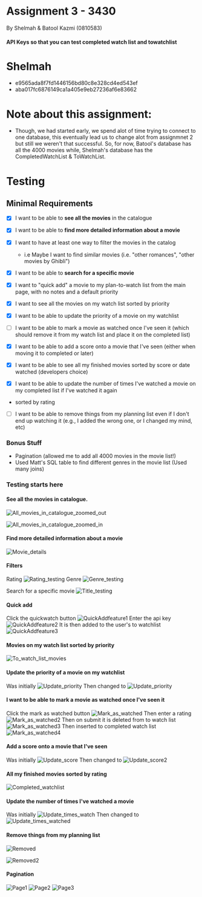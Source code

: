 # Assignment 3 - 3430 
By Shelmah & Batool Kazmi (0810583)
#### API Keys so that you can test completed watch list and towatchlist
# Shelmah
- e9565ada8f7fd1446156bd80c8e328cd4ed543ef
- aba017fc6876149ca1a405e9eb27236af6e83662

# Note about this assignment:
- Though, we had started early, we spend alot of time trying to connect to one database, this eventually lead us to change alot from assignmnet 2 but still we weren't that successful. So, for now, Batool's database has all the 4000 movies while, Shelmah's database has the CompletedWatchList & ToWatchList. 

# Testing 
## Minimal Requirements 
- [x] I want to be able to **see all the movies** in the catalogue

- [x] I want to be able to **find more detailed information about a movie**

- [x] I want to have at least one way to filter the movies in the catalog
  - i.e Maybe I want to find similar movies (i.e. "other romances", "other movies by Ghibli")


- [x] I want to be able to **search for a specific movie**



- [x] I want to "quick add" a movie to my plan-to-watch list from the main page, with no notes and a default priority
- [x] I want to see all the movies on my watch list sorted by priority
- [x] I want to be able to update the priority of a movie on my watchlist

- [ ] I want to be able to mark a movie as watched once I've seen it (which should remove it from my watch list and place it on the completed list)
- [x] I want to be able to add a score onto a movie that I've seen (either when moving it to completed or later)
- [x] I want to be able to see all my finished movies sorted by score or date watched (developers choice)
- [x] I want to be able to update the number of times I've watched a movie on my completed list if I've watched it again
- sorted by rating

- [ ] I want to be able to remove things from my planning list even if I don't end up watching it (e.g., I added the wrong one, or I changed my mind, etc)

### Bonus Stuff

- Pagination (allowed me to add all 4000 movies in the movie list!)
- Used Matt's SQL table to find different genres in the movie list (Used many joins)

### Testing starts here

#### See all the movies in catalogue.

![All_movies_in_catalogue_zoomed_out](./Screenshot%202024-07-31%20at%206.54.57 PM.png)

![All_movies_in_catalogue_zoomed_in](./Screenshot%202024-07-31%20at%206.58.19 PM.png)

#### Find more detailed information about a movie

![Movie_details](./Screenshot%202024-07-31%20at%207.26.51 PM.png)

#### Filters

Rating
![Rating_testing](./Screenshot%202024-07-31%20at%207.31.59 PM.png)
Genre
![Genre_testing](./Screenshot%202024-07-31%20at%207.32.56 PM.png)

Search for a specific movie
![Title_testing](./Screenshot%202024-07-31%20at%207.30.50 PM.png)

#### Quick add

Click the quickwatch button
![QuickAddfeature1](./Screenshot%202024-07-31%20at%207.40.22 PM.png)
Enter the api key
![QuickAddfeature2](./Screenshot%202024-07-31%20at%207.40.32 PM.png)
It is then added to the user's to watchlist
![QuickAddfeature3](./Screenshot%202024-07-31%20at%207.47.52 PM.png)

#### Movies on my watch list sorted by priority

![To_watch_list_movies](./Screenshot%202024-07-31%20at%207.54.24 PM.png)

#### Update the priority of a movie on my watchlist

Was initially
![Update_priority](./Screenshot%202024-07-31%20at%207.57.33 PM.png)
Then changed to
![Update_priority](./Screenshot%202024-07-31%20at%207.57.39 PM.png)

#### I want to be able to mark a movie as watched once I've seen it

Click the mark as watched button
![Mark_as_watched](./Screenshot%202024-07-31%20at%207.59.49 PM.png)
Then enter a rating
![Mark_as_watched2](./Screenshot%202024-07-31%20at%207.59.58 PM.png)
Then on submit it is deleted from to watch list
![Mark_as_watched3](./Screenshot%202024-07-31%20at%208.00.06 PM.png)
Then inserted to completed watch list
![Mark_as_watched4](./Screenshot%202024-07-31%20at%208.00.15 PM.png)

#### Add a score onto a movie that I've seen 

Was initially
![Update_score](./Screenshot%202024-07-31%20at%208.07.02 PM.png)
Then changed to
![Update_score2](./Screenshot%202024-07-31%20at%208.07.08 PM.png)

#### All my finished movies sorted by rating

![Completed_watchlist](./Screenshot%202024-07-31%20at%208.09.52 PM.png)

#### Update the number of times I've watched a movie

 Was initially
 ![Update_times_watch](./Screenshot%202024-07-31%20at%208.11.28 PM.png)
 Then changed to
 ![Update_times_watched](./Screenshot%202024-07-31%20at%208.11.32 PM.png)

#### Remove things from my planning list

![Removed](./Screenshot%202024-07-31%20at%208.15.39 PM.png)

![Removed2](./Screenshot%202024-07-31%20at%208.15.44 PM.png)

#### Pagination

![Page1](./Screenshot%202024-07-31%20at%208.22.44 PM.png)
![Page2](./Screenshot%202024-07-31%20at%208.22.49 PM.png)
![Page3](./Screenshot%202024-07-31%20at%208.22.53 PM.png)
